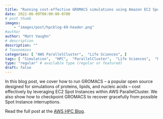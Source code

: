 ```yaml
---
title: "Running cost-effective GROMACS simulations using Amazon EC2 Spot Instances with AWS ParallelCluster"
date: 2022-06-09T00:00:00-0700
# post thumb
images:
    - "images/post/hpcblog-69-header.png"
#author
author: "Matt Vaughn"
# description
description: ""
# Taxonomies
categories: [ "AWS ParallelCluster",  "Life Sciences", ]
tags: [ "Simulation",  "HPC",  "ParallelCluster",  "Life Sciences",  "hpcblog", ]
type: "regular" # available type (regular or featured)
draft: false
---
```


In this blog post, we cover how to run GROMACS – a popular open source designed for simulations of proteins, lipids, and nucleic acids – cost effectively by leveraging EC2 Spot Instances within AWS ParallelCluster. We also show how to checkpoint GROMACS to recover gracefully from possible Spot Instance interruptions.

Read the full post at the [AWS HPC Blog](https://aws.amazon.com/blogs/hpc/running-gromacs-on-spot-with-checkpointing/).
